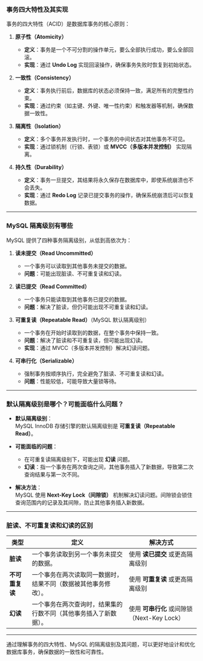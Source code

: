 ### **事务四大特性及其实现**

事务的四大特性（ACID）是数据库事务的核心原则：

1. **原子性（Atomicity）**  
   - **定义**：事务是一个不可分割的操作单元，要么全部执行成功，要么全部回滚。  
   - **实现**：通过 **Undo Log** 实现回滚操作，确保事务失败时恢复到初始状态。

2. **一致性（Consistency）**  
   - **定义**：事务执行前后，数据库的状态必须保持一致，满足所有的完整性约束。  
   - **实现**：通过约束（如主键、外键、唯一性约束）和触发器等机制，确保数据一致性。

3. **隔离性（Isolation）**  
   - **定义**：多个事务并发执行时，一个事务的中间状态对其他事务不可见。  
   - **实现**：通过锁机制（行锁、表锁）或 **MVCC（多版本并发控制）** 实现隔离。

4. **持久性（Durability）**  
   - **定义**：事务一旦提交，其结果将永久保存在数据库中，即使系统崩溃也不会丢失。  
   - **实现**：通过 **Redo Log** 记录已提交事务的操作，确保系统崩溃后可以恢复数据。

---

### **MySQL 隔离级别有哪些**

MySQL 提供了四种事务隔离级别，从低到高依次为：

1. **读未提交（Read Uncommitted）**  
   - 一个事务可以读取到其他事务未提交的数据。  
   - **问题**：可能出现脏读、不可重复读和幻读。

2. **读已提交（Read Committed）**  
   - 一个事务只能读取到其他事务已提交的数据。  
   - **问题**：解决了脏读，但仍可能出现不可重复读和幻读。

3. **可重复读（Repeatable Read）**（MySQL 默认隔离级别）  
   - 一个事务在开始时读取到的数据，在整个事务中保持一致。  
   - **问题**：解决了脏读和不可重复读，但可能出现幻读。  
   - **实现**：通过 MVCC（多版本并发控制）解决幻读问题。

4. **可串行化（Serializable）**  
   - 强制事务按顺序执行，完全避免了脏读、不可重复读和幻读。  
   - **问题**：性能较低，可能导致大量锁等待。

---

### **默认隔离级别是哪个？可能面临什么问题？**

- **默认隔离级别**：  
  MySQL InnoDB 存储引擎的默认隔离级别是 **可重复读（Repeatable Read）**。

- **可能面临的问题**：  
  - 在可重复读隔离级别下，可能出现 **幻读** 问题。  
  - **幻读**：指一个事务在两次查询之间，其他事务插入了新数据，导致第二次查询结果与第一次不同。

- **解决方法**：  
  MySQL 使用 **Next-Key Lock（间隙锁）** 机制解决幻读问题。间隙锁会锁住查询范围内的记录及其间隙，防止其他事务插入新数据。

---

### **脏读、不可重复读和幻读的区别**

| 类型           | 定义                                                                 | 解决方式                          |
|----------------|----------------------------------------------------------------------|-----------------------------------|
| **脏读**       | 一个事务读取到另一个事务未提交的数据。                                | 使用 **读已提交** 或更高隔离级别  |
| **不可重复读** | 一个事务在两次读取同一数据时，结果不同（数据被其他事务修改）。        | 使用 **可重复读** 或更高隔离级别  |
| **幻读**       | 一个事务在两次查询时，结果集的行数不同（其他事务插入了新数据）。      | 使用 **可串行化** 或间隙锁（Next-Key Lock） |

---

通过理解事务的四大特性、MySQL 的隔离级别及其问题，可以更好地设计和优化数据库事务，确保数据的一致性和可靠性。